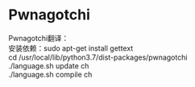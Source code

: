 # Pwnagotchi
Pwnagotchi翻译：  
安装依赖：sudo apt-get install gettext  
cd /usr/local/lib/python3.7/dist-packages/pwnagotchi  
./language.sh update ch  
./language.sh compile ch  
